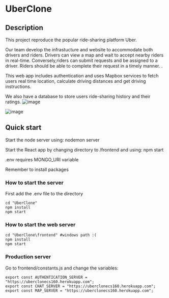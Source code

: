 # UberClone

## Description
This project reproduce the popular ride-sharing platform Uber.

Our team develop the infrastucture and website to accommodate both drivers and riders. Drivers
can view a map and wait to accept nearby riders in real-time. Conversely,riders can submit requests and be assigned to a driver. Riders should be able to complete their request in a timely manner. .

This web app includes authentication and uses Mapbox services to fetch users real time location, calculate driving distances and get driving instructions.

We also have a database to store users ride-sharing history and their ratings.
![image](https://user-images.githubusercontent.com/69872401/168938830-7de3a491-fd33-41fa-be21-6d91c9367225.png)

![image](https://user-images.githubusercontent.com/69872401/168938995-a13b27b5-8c1c-4c61-896e-c5f0e384d5f5.png)

## Quick start
Start the node server using: nodemon server

Start the React app by changing directory to /frontend and using: npm start

.env requires MONGO_URI variable

Remember to install packages

### How to start the server
First add the .env file to the directory

```shell
cd "UberClone"
npm install
npm start
```

### How to start the web server
```shell
cd "UberClone\frontend" #windows path :(
npm install
npm start
```

### Production server
Go to frontend/constants.js and change the variables:
```node
export const AUTHENTICATION_SERVER = "https://uberclonecs160.herokuapp.com";
export const CHAT_SERVER = "https://uberclonecs160.herokuapp.com";
export const MAP_SERVER = "https://uberclonecs160.herokuapp.com";
```
